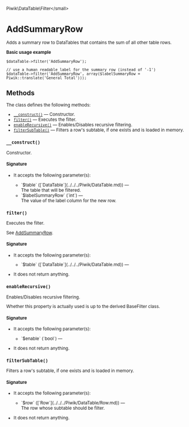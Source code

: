 <small>Piwik\DataTable\Filter\</small>

AddSummaryRow
=============

Adds a summary row to DataTables that contains the sum of all other table rows.

**Basic usage example**

    $dataTable->filter('AddSummaryRow');

    // use a human readable label for the summary row (instead of '-1')
    $dataTable->filter('AddSummaryRow', array($labelSummaryRow = Piwik::translate('General_Total')));

Methods
-------

The class defines the following methods:

- [`__construct()`](#__construct) &mdash; Constructor.
- [`filter()`](#filter) &mdash; Executes the filter.
- [`enableRecursive()`](#enablerecursive) &mdash; Enables/Disables recursive filtering.
- [`filterSubTable()`](#filtersubtable) &mdash; Filters a row's subtable, if one exists and is loaded in memory.

<a name="__construct" id="__construct"></a>
<a name="__construct" id="__construct"></a>
### `__construct()`

Constructor.

#### Signature

-  It accepts the following parameter(s):

   <ul>
   <li>
      <div markdown="1" class="parameter">
      `$table` ([`DataTable`](../../../Piwik/DataTable.md)) &mdash;

      <div markdown="1" class="param-desc"> The table that will be filtered.</div>

      <div style="clear:both;"/>

      </div>
   </li>
   <li>
      <div markdown="1" class="parameter">
      `$labelSummaryRow` (`int`) &mdash;

      <div markdown="1" class="param-desc"> The value of the label column for the new row.</div>

      <div style="clear:both;"/>

      </div>
   </li>
   </ul>

<a name="filter" id="filter"></a>
<a name="filter" id="filter"></a>
### `filter()`

Executes the filter.

See [AddSummaryRow](/api-reference/Piwik/DataTable/Filter/AddSummaryRow).

#### Signature

-  It accepts the following parameter(s):

   <ul>
   <li>
      <div markdown="1" class="parameter">
      `$table` ([`DataTable`](../../../Piwik/DataTable.md)) &mdash;

      <div markdown="1" class="param-desc"></div>

      <div style="clear:both;"/>

      </div>
   </li>
   </ul>
- It does not return anything.

<a name="enablerecursive" id="enablerecursive"></a>
<a name="enableRecursive" id="enableRecursive"></a>
### `enableRecursive()`

Enables/Disables recursive filtering.

Whether this property is actually used
is up to the derived BaseFilter class.

#### Signature

-  It accepts the following parameter(s):

   <ul>
   <li>
      <div markdown="1" class="parameter">
      `$enable` (`bool`) &mdash;

      <div markdown="1" class="param-desc"></div>

      <div style="clear:both;"/>

      </div>
   </li>
   </ul>
- It does not return anything.

<a name="filtersubtable" id="filtersubtable"></a>
<a name="filterSubTable" id="filterSubTable"></a>
### `filterSubTable()`

Filters a row's subtable, if one exists and is loaded in memory.

#### Signature

-  It accepts the following parameter(s):

   <ul>
   <li>
      <div markdown="1" class="parameter">
      `$row` ([`Row`](../../../Piwik/DataTable/Row.md)) &mdash;

      <div markdown="1" class="param-desc"> The row whose subtable should be filter.</div>

      <div style="clear:both;"/>

      </div>
   </li>
   </ul>
- It does not return anything.

